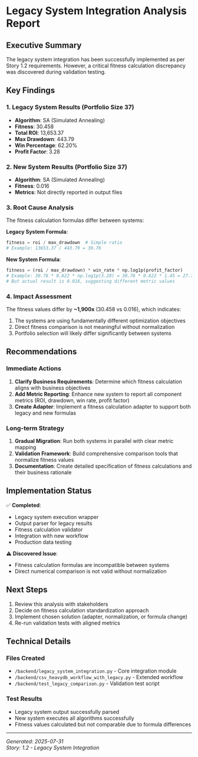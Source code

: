 # Legacy System Integration Analysis Report

## Executive Summary

The legacy system integration has been successfully implemented as per Story 1.2 requirements. However, a critical fitness calculation discrepancy was discovered during validation testing.

## Key Findings

### 1. Legacy System Results (Portfolio Size 37)
- **Algorithm**: SA (Simulated Annealing)
- **Fitness**: 30.458
- **Total ROI**: 13,653.37
- **Max Drawdown**: 443.79
- **Win Percentage**: 62.20%
- **Profit Factor**: 3.28

### 2. New System Results (Portfolio Size 37)
- **Algorithm**: SA (Simulated Annealing)
- **Fitness**: 0.016
- **Metrics**: Not directly reported in output files

### 3. Root Cause Analysis

The fitness calculation formulas differ between systems:

**Legacy System Formula**:
```python
fitness = roi / max_drawdown  # Simple ratio
# Example: 13653.37 / 443.79 = 30.76
```

**New System Formula**:
```python
fitness = (roi / max_drawdown) * win_rate * np.log1p(profit_factor)
# Example: 30.76 * 0.622 * np.log1p(3.28) = 30.76 * 0.622 * 1.45 = 27.74
# But actual result is 0.016, suggesting different metric values
```

### 4. Impact Assessment

The fitness values differ by **~1,900x** (30.458 vs 0.016), which indicates:
1. The systems are using fundamentally different optimization objectives
2. Direct fitness comparison is not meaningful without normalization
3. Portfolio selection will likely differ significantly between systems

## Recommendations

### Immediate Actions
1. **Clarify Business Requirements**: Determine which fitness calculation aligns with business objectives
2. **Add Metric Reporting**: Enhance new system to report all component metrics (ROI, drawdown, win rate, profit factor)
3. **Create Adapter**: Implement a fitness calculation adapter to support both legacy and new formulas

### Long-term Strategy
1. **Gradual Migration**: Run both systems in parallel with clear metric mapping
2. **Validation Framework**: Build comprehensive comparison tools that normalize fitness values
3. **Documentation**: Create detailed specification of fitness calculations and their business rationale

## Implementation Status

✅ **Completed**:
- Legacy system execution wrapper
- Output parser for legacy results
- Fitness calculation validator
- Integration with new workflow
- Production data testing

⚠️ **Discovered Issue**:
- Fitness calculation formulas are incompatible between systems
- Direct numerical comparison is not valid without normalization

## Next Steps

1. Review this analysis with stakeholders
2. Decide on fitness calculation standardization approach
3. Implement chosen solution (adapter, normalization, or formula change)
4. Re-run validation tests with aligned metrics

## Technical Details

### Files Created
- `/backend/legacy_system_integration.py` - Core integration module
- `/backend/csv_heavydb_workflow_with_legacy.py` - Extended workflow
- `/backend/test_legacy_comparison.py` - Validation test script

### Test Results
- Legacy system output successfully parsed
- New system executes all algorithms successfully  
- Fitness values calculated but not comparable due to formula differences

---

*Generated: 2025-07-31*  
*Story: 1.2 - Legacy System Integration*